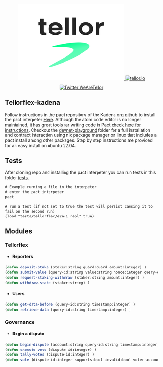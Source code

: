<p align="center">
  <a href='https://www.tellor.io/'>
    <img src= 'https://raw.githubusercontent.com/tellor-io/TellorBrandMaterials/master/Swoosh%20and%20wordmark%20legacy/SwooshWordmarkLegacy.png' width="350" height="250" alt='tellor.io' />
    <img src= 'https://camo.githubusercontent.com/637425cb3d78e55411a0b3cb9ee5684b3a0cbd6d8dc8342c722268f5e4f8b346/68747470733a2f2f692e696d6775722e636f6d2f62415a464147462e706e67' width="250" height="200" alt='tellor.io' />

  </a>
</p>

<p align="center">
  <a href='https://twitter.com/WeAreTellor'>
    <img src= 'https://img.shields.io/twitter/url/http/shields.io.svg?style=social' alt='Twitter WeAreTellor' />
  </a>
</p>

## Tellorflex-kadena <a name="sample"> </a>

Follow instructions in the pact repository of the Kadena org github to install the pact interpeter [Here](https://github.com/kadena-io/pact#installing-pact). Although the atom code editor is no longer maintained, it has great tools far writing code in Pact [check here for instructions](https://github.com/kadena-io/pact#atom). Checkout the [devnet-playground](./devnet-playground) folder for a full installation and contract interaction using nix package manager on linux that includes a pact install among other packages.  Step by step instructions are provided for an easy install on ubuntu 22.04. 

## Tests
After cloning repo and installing the pact interpeter you can run tests in this folder [tests](./tests). 
```cli
# Example running a file in the interpeter
# enter the pact interpeter
pact

# run a test (if not set to true the test will persist causing it to fail on the second run)
(load "tests/tellorflex/e2e-1.repl" true)
```

## Modules

### Tellorflex
- #### Reporters
```lisp
(defun deposit-stake (staker:string guard:guard amount:integer) )
(defun submit-value (query-id:string value:string nonce:integer query-data:string staker:string) )
(defun request-staking-withdraw (staker:string amount:integer) )
(defun withdraw-stake (staker:string) )
```
- #### Users
```lisp
(defun get-data-before (query-id:string timestamp:integer) )
(defun retrieve-data (query-id:string timestamp:integer) )
```
### Governance
- #### Begin a dispute
```lisp
(defun begin-dispute (account:string query-id:string timestamp:integer) )
(defun execute-vote (dispute-id:integer) )
(defun tally-votes (dispute-id:integer) )
(defun vote (dispute-id:integer supports:bool invalid:bool voter-account:string) )
```

